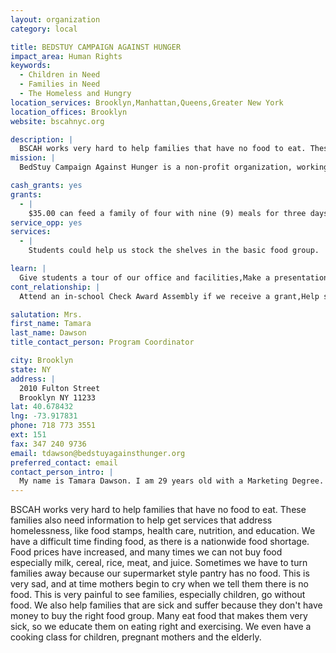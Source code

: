```yaml
---
layout: organization
category: local

title: BEDSTUY CAMPAIGN AGAINST HUNGER
impact_area: Human Rights
keywords: 
  - Children in Need
  - Families in Need
  - The Homeless and Hungry
location_services: Brooklyn,Manhattan,Queens,Greater New York
location_offices: Brooklyn
website: bscahnyc.org

description: |
  BSCAH works very hard to help families that have no food to eat. These families also need information to help get services that address homelessness, like food stamps, health care, nutrition, and education.  We have a difficult time finding food, as there is a nationwide food shortage.  Food prices have increased, and many times we can not buy food especially milk, cereal, rice, meat, and juice.  Sometimes we have to turn families away because our supermarket style pantry has no food.  This is very sad, and at time mothers begin to cry when we tell them there is no food.  This is very painful to see families, especially children, go without food.  We also help families that are sick and suffer because they don't have money to buy the right food group.  Many eat food that makes them very sick, so we educate them on eating right and exercising.  We even have a cooking class for children, pregnant mothers and the elderly.
mission: |
  BedStuy Campaign Against Hunger is a non-profit organization, working vigorously to end hunger in the Bedford Stuyvesant/Brownsville/Ocean Hill neighborhoods in Brooklyn. Our mission is to end hunger by distributing food and empowering families through information and support, which give both strength and dignity to the community.

cash_grants: yes
grants: 
  - |
    $35.00 can feed a family of four with nine (9) meals for three days.  We ask that you help us to feed 30 families of four (4).  That will allow us to provide 1080 meals to 480 people at a cost of $1050.00
service_opp: yes
services: 
  - |
    Students could help us stock the shelves in the basic food group.  They could also volunteer with helping clients read their shopping cards.  The children can also do a can drive for us.

learn: |
  Give students a tour of our office and facilities,Make a presentation about our organization,Speak over the phone about our work
cont_relationship: |
  Attend an in-school Check Award Assembly if we receive a grant,Help students tell local newspapers and media about their grant and/or project with us

salutation: Mrs.
first_name: Tamara
last_name: Dawson
title_contact_person: Program Coordinator

city: Brooklyn
state: NY
address: |
  2010 Fulton Street  
  Brooklyn NY 11233
lat: 40.678432
lng: -73.917831
phone: 718 773 3551
ext: 151
fax: 347 240 9736
email: tdawson@bedstuyagainsthunger.org
preferred_contact: email
contact_person_intro: |
  My name is Tamara Dawson. I am 29 years old with a Marketing Degree.  Unfortunately, I had a back injury that would not allow me to work. Things became difficult for my family and I, as my husband also lost his job, so I went to G.R.A.C.E./BedStuy Campaign Against Hunger Food and Services for my family. Then, I began volunteering and the rest has become history.  I still have a back injury and cannot do much lifting but I love feeding those that come for food.  I do all marketing brochures and fliers.  I love helping families prepare for their cooking classes and in the fall we take them to a farm and also go on a hay ride.
---
```

BSCAH works very hard to help families that have no food to eat. These families also need information to help get services that address homelessness, like food stamps, health care, nutrition, and education.  We have a difficult time finding food, as there is a nationwide food shortage.  Food prices have increased, and many times we can not buy food especially milk, cereal, rice, meat, and juice.  Sometimes we have to turn families away because our supermarket style pantry has no food.  This is very sad, and at time mothers begin to cry when we tell them there is no food.  This is very painful to see families, especially children, go without food.  We also help families that are sick and suffer because they don't have money to buy the right food group.  Many eat food that makes them very sick, so we educate them on eating right and exercising.  We even have a cooking class for children, pregnant mothers and the elderly.